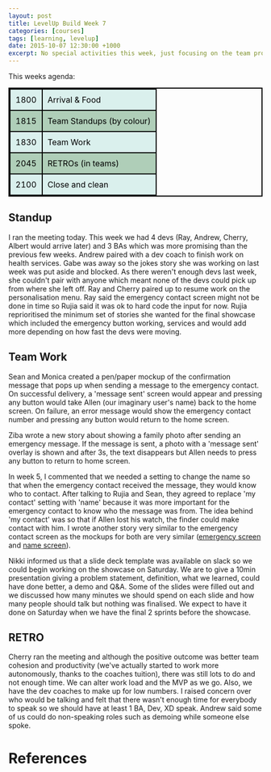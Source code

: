 ```yaml
---
layout: post
title: LevelUp Build Week 7
categories: [courses]
tags: [learning, levelup]
date: 2015-10-07 12:30:00 +1000
excerpt: No special activities this week, just focusing on the team project and lead up into the final showcase on saturday.
---
```

<style>

table{
	margin: 0 auto;
    border-collapse: collapse;
    border-spacing: 0;
    border:2px solid #000000;
}

th{
    background: #33824c;
    color: white;
}

th, td{
    border:2px solid #000000;
    padding: 10px;
}

td{
	color: black;
}

tr:nth-child(even){
	background: #afceb8;
}

tr:nth-child(odd){
	background: #daf0ed;
}
</style>

This weeks agenda:

<table>
	<tr><td>1800</td><td>Arrival & Food</td></tr>
	<tr><td>1815</td><td>Team Standups (by colour)</td></tr>
	<tr><td>1830</td><td>Team Work</td></tr>
	<tr><td>2045</td><td>RETROs (in teams)</td></tr>
	<tr><td>2100</td><td>Close and clean</td></tr>
</table>

## Standup

I ran the meeting today. This week we had 4 devs (Ray, Andrew, Cherry, Albert would arrive later) and 3 BAs which was more promising than the previous few weeks. Andrew paired with a dev coach to finish work on health services. Gabe was away so the jokes story she was working on last week was put aside and blocked. As there weren't enough devs last week, she couldn't pair with anyone which meant none of the devs could pick up from where she left off. Ray and Cherry paired up to resume work on the personalisation menu.  Ray said the emergency contact screen might not be done in time so Rujia said it was ok to hard code the input for now. Rujia reprioritised the minimum set of stories she wanted for the final showcase which included the emergency button working, services and would add more depending on how fast the devs were moving.

## Team Work

Sean and Monica created a pen/paper mockup of the confirmation message that pops up when sending a message to the emergency contact. On successful delivery, a 'message sent' screen would appear and pressing any button would take Allen (our imaginary user's name) back to the home screen. On failure, an error message would show the emergency contact number and pressing any button would return to the home screen. 

Ziba wrote a new story about showing a family photo after sending an emergency message. If the message is sent, a photo with a 'message sent' overlay is shown and after 3s, the text disappears but Allen needs to press any button to return to home screen. 

In week 5, I commented that we needed a setting to change the name so that when the emergency contact received the message, they would know who to contact. After talking to Rujia and Sean, they agreed to replace 'my contact' setting with 'name' because it was more important for the emergency contact to know who the message was from. The idea behind 'my contact' was so that if Allen lost his watch, the finder could make contact with him. I wrote another story very similar to the emergency contact screen as the mockups for both are very similar ([emergency screen][1] and [name screen][2]). 

Nikki informed us that a slide deck template was available on slack so we could begin working on the showcase on Saturday. We are to give a 10min presentation giving a problem statement, definition, what we learned, could have done better, a demo and Q&A. Some of the slides were filled out and we discussed how many minutes we should spend on each slide and how many people should talk but nothing was finalised. We expect to have it done on Saturday when we have the final 2 sprints before the showcase.

## RETRO

Cherry ran the meeting and although the positive outcome was better team cohesion and productivity (we've actually started to work more autonomously, thanks to the coaches tuition), there was still lots to do and not enough time. We can alter work load and the MVP as we go. Also, we have the dev coaches to make up for low numbers. I raised concern over who would be talking and felt that there wasn't enough time for everybody to speak so we should have at least 1 BA, Dev, XD speak.  Andrew said some of us could do non-speaking roles such as demoing while someone else spoke. 

# References
[1]:2015-09-23-Week-5-User-Testing.md
[2]:2015-09-30-Week-6-Psychology-Behind-Agile.md